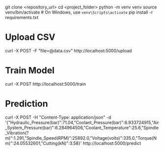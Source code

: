 git clone <repository_url>
cd <project_folder>
python -m venv venv
source venv/bin/activate  # On Windows, use `venv\Scripts\activate`
pip install -r requirements.txt


# Upload CSV
curl -X POST -F "file=@data.csv" http://localhost:5000/upload

# Train Model
curl -X POST http://localhost:5000/train

# Prediction
curl -X POST -H "Content-Type: application/json" -d '{"Hydraulic_Pressure(bar)":71.04,"Coolant_Pressure(bar)":6.933724915,"Air_System_Pressure(bar)":6.284964506,"Coolant_Temperature":25.6,"Spindle_Vibration(?m)":1.291,"Spindle_Speed(RPM)":25892.0,"Voltage(volts)":335.0,"Torque(Nm)":24.05532601,"Cutting(kN)":3.58}' http://localhost:5000/predict
